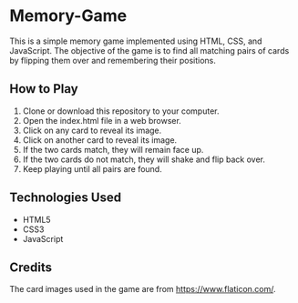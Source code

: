 # Memory-Game
This is a simple memory game implemented using HTML, CSS, and JavaScript. The objective of the game is to find all matching pairs of cards by flipping them over and remembering their positions.

## How to Play
1. Clone or download this repository to your computer.
2. Open the index.html file in a web browser.
3. Click on any card to reveal its image.
4. Click on another card to reveal its image.
5. If the two cards match, they will remain face up.
6. If the two cards do not match, they will shake and flip back over.
7. Keep playing until all pairs are found.
## Technologies Used
- HTML5
- CSS3
- JavaScript
## Credits
The card images used in the game are from https://www.flaticon.com/.
